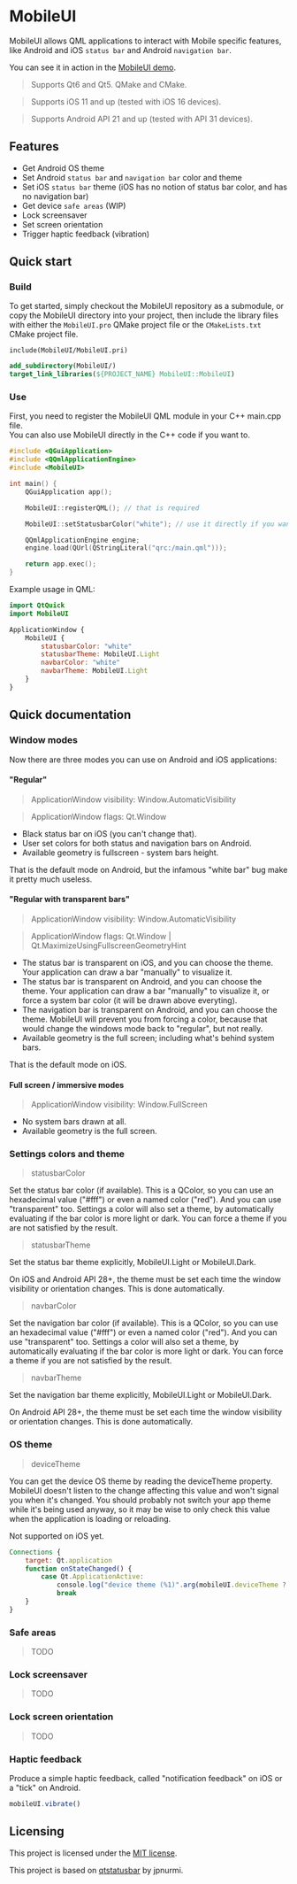 # MobileUI

MobileUI allows QML applications to interact with Mobile specific features, like Android and iOS `status bar` and Android `navigation bar`.

You can see it in action in the [MobileUI demo](https://github.com/emericg/MobileUI_demo).

> Supports Qt6 and Qt5. QMake and CMake.

> Supports iOS 11 and up (tested with iOS 16 devices).

> Supports Android API 21 and up (tested with API 31 devices).

## Features

- Get Android OS theme
- Set Android `status bar` and `navigation bar` color and theme
- Set iOS `status bar` theme (iOS has no notion of status bar color, and has no navigation bar) 
- Get device `safe areas` (WIP)
- Lock screensaver
- Set screen orientation
- Trigger haptic feedback (vibration)

## Quick start

### Build

To get started, simply checkout the MobileUI repository as a submodule, or copy the
MobileUI directory into your project, then include the library files with either
the `MobileUI.pro` QMake project file or the `CMakeLists.txt` CMake project file.

```qmake
include(MobileUI/MobileUI.pri)
```

```cmake
add_subdirectory(MobileUI/)
target_link_libraries(${PROJECT_NAME} MobileUI::MobileUI)
```

### Use

First, you need to register the MobileUI QML module in your C++ main.cpp file.  
You can also use MobileUI directly in the C++ code if you want to.  

```cpp
#include <QGuiApplication>
#include <QQmlApplicationEngine>
#include <MobileUI>

int main() {
    QGuiApplication app();

    MobileUI::registerQML(); // that is required

    MobileUI::setStatusbarColor("white"); // use it directly if you want

    QQmlApplicationEngine engine;
    engine.load(QUrl(QStringLiteral("qrc:/main.qml")));

    return app.exec();
}
```

Example usage in QML:

```qml
import QtQuick
import MobileUI

ApplicationWindow {
    MobileUI {
        statusbarColor: "white"
        statusbarTheme: MobileUI.Light
        navbarColor: "white"
        navbarTheme: MobileUI.Light
    }
}
```

## Quick documentation

### Window modes

Now there are three modes you can use on Android and iOS applications:

#### "Regular"

> ApplicationWindow visibility: Window.AutomaticVisibility

> ApplicationWindow flags: Qt.Window

- Black status bar on iOS (you can't change that).
- User set colors for both status and navigation bars on Android.
- Available geometry is fullscreen - system bars height.

That is the default mode on Android, but the infamous "white bar" bug make it pretty much useless.

#### "Regular with transparent bars"

> ApplicationWindow visibility: Window.AutomaticVisibility

> ApplicationWindow flags: Qt.Window | Qt.MaximizeUsingFullscreenGeometryHint

- The status bar is transparent on iOS, and you can choose the theme. Your application can draw a bar "manually" to visualize it.
- The status bar is transparent on Android, and you can choose the theme. Your application can draw a bar "manually" to visualize it, or force a system bar color (it will be drawn above everyting).
- The navigation bar is transparent on Android, and you can choose the theme. MobileUI will prevent you from forcing a color, because that would change the windows mode back to "regular", but not really.
- Available geometry is the full screen; including what's behind system bars.

That is the default mode on iOS.

#### Full screen / immersive modes

> ApplicationWindow visibility: Window.FullScreen

- No system bars drawn at all.
- Available geometry is the full screen.

### Settings colors and theme

> statusbarColor

Set the status bar color (if available).
This is a QColor, so you can use an hexadecimal value ("#fff") or even a named color ("red"). And you can use "transparent" too.
Settings a color will also set a theme, by automatically evaluating if the bar color is more light or dark. You can force a theme if you are not satisfied by the result.

> statusbarTheme

Set the status bar theme explicitly, MobileUI.Light or MobileUI.Dark.

On iOS and Android API 28+, the theme must be set each time the window visibility or orientation changes. This is done automatically.

> navbarColor

Set the navigation bar color (if available).
This is a QColor, so you can use an hexadecimal value ("#fff") or even a named color ("red"). And you can use "transparent" too.
Settings a color will also set a theme, by automatically evaluating if the bar color is more light or dark. You can force a theme if you are not satisfied by the result.

> navbarTheme

Set the navigation bar theme explicitly, MobileUI.Light or MobileUI.Dark.

On Android API 28+, the theme must be set each time the window visibility or orientation changes. This is done automatically.

### OS theme

> deviceTheme

You can get the device OS theme by reading the deviceTheme property.
MobileUI doesn't listen to the change affecting this value and won't signal you 
when it's changed. You should probably not switch your app theme while it's being 
used anyway, so it may be wise to only check this value when the application is 
loading or reloading.

Not supported on iOS yet.

```qml
Connections {
    target: Qt.application
    function onStateChanged() {
        case Qt.ApplicationActive:
            console.log("device theme (%1)".arg(mobileUI.deviceTheme ? "dark" : "light"))
            break
    }
}
```

### Safe areas

> TODO

### Lock screensaver

> TODO

### Lock screen orientation

> TODO

### Haptic feedback

Produce a simple haptic feedback, called "notification feedback" on iOS or a "tick" on Android.

```qml
mobileUI.vibrate()
```

## Licensing

This project is licensed under the [MIT license](LICENSE).

This project is based on [qtstatusbar](https://github.com/jpnurmi/qtstatusbar) by jpnurmi.
